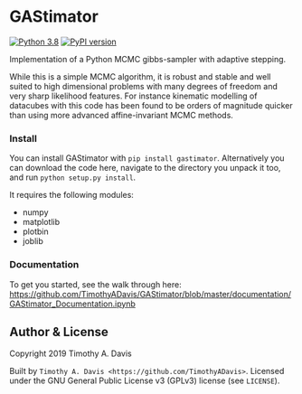# GAStimator
[![Python 3.8](https://img.shields.io/badge/python-3.8-blue.svg)](https://www.python.org/downloads/release/python-382/) [![PyPI version](https://badge.fury.io/py/gastimator.svg)](https://badge.fury.io/py/gastimator) 

Implementation of a Python MCMC gibbs-sampler with adaptive stepping. 

While this is a simple MCMC algorithm, it is robust and stable and well suited to high dimensional problems with many degrees of freedom and very sharp likelihood features. For instance kinematic modelling of datacubes with this code has been found to be orders of magnitude quicker than using more advanced affine-invariant MCMC methods. 

### Install
You can install GAStimator with `pip install gastimator`. Alternatively you can download the code here, navigate to the directory you unpack it too, and run `python setup.py install`.
    
It requires the following modules:

* numpy
* matplotlib
* plotbin
* joblib

### Documentation

To get you started, see the walk through here: https://github.com/TimothyADavis/GAStimator/blob/master/documentation/GAStimator_Documentation.ipynb


Author & License
-----------------

Copyright 2019 Timothy A. Davis

Built by `Timothy A. Davis <https://github.com/TimothyADavis>`. Licensed under
the GNU General Public License v3 (GPLv3) license (see ``LICENSE``).
